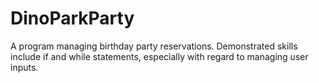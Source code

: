 # DinoParkParty
A program managing birthday party reservations.
Demonstrated skills include if and while statements, especially with regard to managing user inputs.

